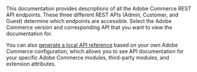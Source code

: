 This documentation provides descriptions of all the Adobe Commerce REST API endpoints. These three different REST APIs (Admin, Customer, and Guest) determine which endpoints are accessible. Select the Adobe Commerce version and corresponding API that you want to view the documentation for.

You can also [generate a local API reference](https://developer.adobe.com/commerce/webapi/rest/quick-reference/generate-local/) based on your own Adobe Commerce configuration, which allows you to see API documentation for your specific Adobe Commerce modules, third-party modules, and extension attributes.
